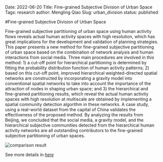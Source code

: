Date: 2022-06-20
Title: Fine-grained Subjective Division of Urban Space
Tags: research
author: Mengling Qiao
Slug: urban_division
status: published

#Fine-grained Subjective Division of Urban Space

Fine-grained subjective partitioning of urban space using human activity flows reveals actual human activity spaces with high resolution, which has great implications for the development and validation of planning strategies. This paper presents a new method for fine-grained subjective partitioning of urban space based on the combination of network analysis and human interactions from social media. Three main procedures are involved in this method: 1) a cut-off point for hierarchical partitioning is determined by fitting the probability distribution function of human activity patterns; 2) based on this cut-off point, improved hierarchical weighted-directed spatial networks are constructed by incorporating a gravity model into conventional spatial networks to take into account the importance of the attraction of nodes in shaping urban space; and 3) the hierarchical and fine-grained partitioning results, which reveal the actual human activity spaces with high resolution at multiscale are obtained by implementing a spatial community detection algorithm in these networks. A case study, using a real-world dataset from the capital of China validates the effectiveness of the proposed method. By analyzing the results from Beijing, we concluded that the social media, a gravity model, and the hierarchical subjective communities detected from the hierarchical human activity networks are all outstanding contributors to the fine-grained subjective partitioning of urban spaces.

![comparison result]({attach}figs/subjective-division-of-urban-space.jpg)

See more details in *[here](https://www.researchgate.net/publication/332482259_Fine-Grained_Subjective_Partitioning_of_Urban_Space_Using_Human_Interactions_From_Social_Media_Data)*